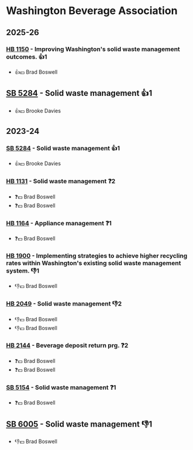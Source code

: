 # Washington Beverage Association
## 2025-26

### [HB 1150](/bill/2025-26/hb/1150/) - Improving Washington's solid waste management outcomes. 👍1  
* 👍💵 Brad Boswell

## [SB 5284](/bill/2025-26/sb/5284/) - Solid waste management 👍1  
* 👍💵 Brooke Davies

## 2023-24

### [SB 5284](/bill/2023-24/sb/5284/) - Solid waste management 👍1  
* 👍💵 Brooke Davies

### [HB 1131](/bill/2023-24/hb/1131/) - Solid waste management   ❓2
* ❓💵 Brad Boswell
* ❓💵 Brad Boswell

### [HB 1164](/bill/2023-24/hb/1164/) - Appliance management   ❓1
* ❓💵 Brad Boswell

### [HB 1900](/bill/2023-24/hb/1900/) - Implementing strategies to achieve higher recycling rates within Washington's existing solid waste management system.  👎1 
* 👎💵 Brad Boswell

### [HB 2049](/bill/2023-24/hb/2049/) - Solid waste management  👎2 
* 👎💵 Brad Boswell
* 👎💵 Brad Boswell

### [HB 2144](/bill/2023-24/hb/2144/) - Beverage deposit return prg.   ❓2
* ❓💵 Brad Boswell
* ❓💵 Brad Boswell

### [SB 5154](/bill/2023-24/sb/5154/) - Solid waste management   ❓1
* ❓💵 Brad Boswell

## [SB 6005](/bill/2023-24/sb/6005/) - Solid waste management  👎1 
* 👎💵 Brad Boswell
